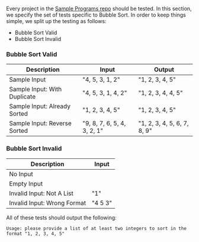 Every project in the [Sample Programs repo](https://github.com/TheRenegadeCoder/sample-programs) should be tested.
In this section, we specify the set of tests specific to Bubble Sort.
In order to keep things simple, we split up the testing as follows:

- Bubble Sort Valid
- Bubble Sort Invalid

### Bubble Sort Valid

| Description | Input | Output |
| ----------- | ----- | ------ |
| Sample Input | "4, 5, 3, 1, 2" | "1, 2, 3, 4, 5" |
| Sample Input: With Duplicate | "4, 5, 3, 1, 4, 2" | "1, 2, 3, 4, 4, 5" |
| Sample Input: Already Sorted | "1, 2, 3, 4, 5" | "1, 2, 3, 4, 5" |
| Sample Input: Reverse Sorted | "9, 8, 7, 6, 5, 4, 3, 2, 1" | "1, 2, 3, 4, 5, 6, 7, 8, 9" |

### Bubble Sort Invalid

| Description | Input |
| ----------- | ----- |
| No Input |  |
| Empty Input |  |
| Invalid Input: Not A List | "1" |
| Invalid Input: Wrong Format | "4 5 3" |

All of these tests should output the following:

```
Usage: please provide a list of at least two integers to sort in the format "1, 2, 3, 4, 5"
```
